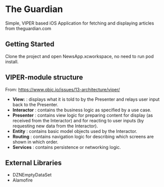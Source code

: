 # The Guardian

Simple, VIPER based iOS Application for fetching and displaying articles from theguardian.com

## Getting Started

Clone the project and open NewsApp.xcworkspace, no need to run pod install.

## VIPER-module structure

From: https://www.objc.io/issues/13-architecture/viper/

- **View:** : displays what it is told to by the Presenter and relays user input back to the Presenter.
- **Interactor** : contains the business logic as specified by a use case.
- **Presenter** : contains view logic for preparing content for display (as received from the Interactor) and for reacting to user inputs (by requesting new data from the Interactor).
- **Entity** : contains basic model objects used by the Interactor.
- **Routing** : contains navigation logic for describing which screens are shown in which order.
- **Services** : contains persistence or networking logic. 

## External Libraries

* DZNEmptyDataSet
* Alamofire

